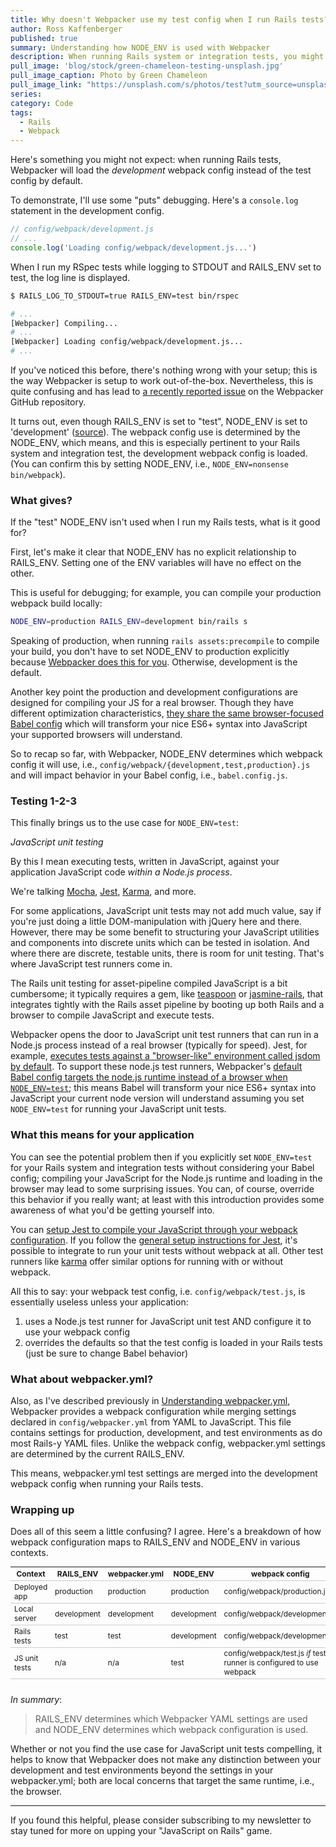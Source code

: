 ```yaml
---
title: Why doesn't Webpacker use my test config when I run Rails tests?
author: Ross Kaffenberger
published: true
summary: Understanding how NODE_ENV is used with Webpacker
description: When running Rails system or integration tests, you might be surprised to learn that Webpacker will load your development webpack config. What's the deal?
pull_image: 'blog/stock/green-chameleon-testing-unsplash.jpg'
pull_image_caption: Photo by Green Chameleon
pull_image_link: "https://unsplash.com/s/photos/test?utm_source=unsplash&amp;utm_medium=referral&amp;utm_content=creditCopyText"
series:
category: Code
tags:
  - Rails
  - Webpack
---
```


Here's something you might not expect: when running Rails tests, Webpacker will load the _development_ webpack config instead of the test config by default.

To demonstrate, I'll use some "puts" debugging. Here's a `console.log` statement in the development config.
```javascript
// config/webpack/development.js
// ...
console.log('Loading config/webpack/development.js...')
```
When I run my RSpec tests while logging to STDOUT and RAILS_ENV set to test, the log line is displayed.
```sh
$ RAILS_LOG_TO_STDOUT=true RAILS_ENV=test bin/rspec

# ...
[Webpacker] Compiling...
# ...
[Webpacker] Loading config/webpack/development.js...
# ...
```
If you've noticed this before, there's nothing wrong with your setup; this is the way Webpacker is setup to work out-of-the-box. Nevertheless, this is quite confusing and has lead to [a recently reported issue](https://github.com/rails/webpacker/issues/2654) on the Webpacker GitHub repository.

It turns out, even though RAILS_ENV is set to "test", NODE_ENV is set to 'development' ([source](https://github.com/rails/webpacker/blob/bf278f9787704ed0f78038ad7d36c008abc2edfd/lib/install/bin/webpack#L4)). The webpack config use is determined by the NODE_ENV, which means, and this is especially pertinent to your Rails system and integration test, the development webpack config is loaded. (You can confirm this by setting NODE_ENV, i.e., `NODE_ENV=nonsense bin/webpack`).

### What gives?

If the "test" NODE_ENV isn't used when I run my Rails tests, what is it good for?

First, let's make it clear that NODE_ENV has no explicit relationship to RAILS_ENV. Setting one of the ENV variables will have no effect on the other.

This is useful for debugging; for example, you can compile your production webpack build locally:

```sh
NODE_ENV=production RAILS_ENV=development bin/rails s
```

Speaking of production, when running `rails assets:precompile` to compile your build, you don't have to set NODE_ENV to production explicitly because [Webpacker does this for you](https://github.com/rails/webpacker/blob/bf278f9787704ed0f78038ad7d36c008abc2edfd/lib/tasks/webpacker/compile.rake#L21). Otherwise, development is the default.

Another key point the production and development configurations are designed for compiling your JS for a real browser. Though they have different optimization characteristics, [they share the same browser-focused Babel config](https://github.com/rails/webpacker/blob/bf278f9787704ed0f78038ad7d36c008abc2edfd/lib/install/config/babel.config.js#L28-L38) which will transform your nice ES6+ syntax into JavaScript your supported browsers will understand.

So to recap so far, with Webpacker, NODE_ENV determines which webpack config it will use, i.e., `config/webpack/{development,test,production}.js` and will impact behavior in your Babel config, i.e., `babel.config.js`.

### Testing 1-2-3

This finally brings us to the use case for `NODE_ENV=test`:

_JavaScript unit testing_

By this I mean executing tests, written in JavaScript, against your application JavaScript code _within a Node.js process_.

We're talking [Mocha](https://github.com/mochajs/mocha), [Jest](https://github.com/facebook/jest), [Karma](https://karma-runner.github.io/latest/index.html), and more.

For some applications, JavaScript unit tests may not add much value, say if you're just doing a little DOM-manipulation with jQuery here and there. However, there may be some benefit to structuring your JavaScript utilities and components into discrete units which can be tested in isolation. And where there are discrete, testable units, there is room for unit testing. That's where JavaScript test runners come in.

The Rails unit testing for asset-pipeline compiled JavaScript is a bit cumbersome; it typically requires a gem, like [teaspoon](https://github.com/jejacks0n/teaspoon) or [jasmine-rails](https://github.com/searls/jasmine-rails), that integrates tightly with the Rails asset pipeline by booting up both Rails and a browser to compile JavaScript and execute tests.

Webpacker opens the door to JavaScript unit test runners that can run in a Node.js process instead of a real browser (typically for speed). Jest, for example, [executes tests against a "browser-like" environment called jsdom by default](https://jestjs.io/docs/en/configuration#testenvironment-string). To support these node.js test runners, Webpacker's [default Babel config targets the node.js runtime instead of a browser when `NODE_ENV=test`](https://github.com/rails/webpacker/blob/bf278f9787704ed0f78038ad7d36c008abc2edfd/lib/install/config/babel.config.js#L20-L27); this means Babel will transform your nice ES6+ syntax into JavaScript your current node version will understand assuming you set `NODE_ENV=test` for running your JavaScript unit tests.

### What this means for your application

You can see the potential problem then if you explicitly set `NODE_ENV=test` for your Rails system and integration tests without considering your Babel config; compiling your JavaScript for the Node.js runtime and loading in the browser may lead to some surprising issues. You can, of course, override this behavior if you really want; at least with this introduction provides some awareness of what you'd be getting yourself into.

You can [setup Jest to compile your JavaScript through your webpack configuration](https://jestjs.io/docs/en/webpack). If you follow the [general setup instructions for Jest](https://jestjs.io/docs/en/getting-started), it's possible to integrate to run your unit tests without webpack at all. Other test runners like [karma](https://karma-runner.github.io/latest/index.html) offer similar options for running with or without webpack.

All this to say: your webpack test config, i.e. `config/webpack/test.js`, is essentially useless unless your application:

1. uses a Node.js test runner for JavaScript unit test AND configure it to use your webpack config
1. overrides the defaults so that the test config is loaded in your Rails tests (just be sure to change Babel behavior)

### What about webpacker.yml?

Also, as I've described previously in [Understanding webpacker.yml](/blog/how-to-use-webpacker-yml.html), Webpacker provides a webpack configuration while merging settings declared in `config/webpacker.yml` from YAML to JavaScript. This file contains settings for production, development, and test environments as do most Rails-y YAML files. Unlike the webpack config, webpacker.yml settings are determined by the current RAILS_ENV.

This means, webpacker.yml test settings are merged into the development webpack config when running your Rails tests.

### Wrapping up

Does all of this seem a little confusing? I agree. Here's a breakdown of how webpack configuration maps to RAILS_ENV and NODE_ENV in various contexts.

<table style="font-size:85%; margin-bottom: 2em;">
  <thead>
    <tr style="border-bottom: 1px solid #CCC">
      <th>Context</th>
      <th>RAILS_ENV</th>
      <th>webpacker.yml</th>
      <th>NODE_ENV</th>
      <th>webpack config</th>
    </tr>
  </thead>
  <tbody>
    <tr style="border-bottom: 1px solid #CCC">
      <td>Deployed app</td>
      <td>production</td>
      <td>production</td>
      <td>production</td>
      <td>config/webpack/production.js</td>
    </tr>
    <tr style="border-bottom: 1px solid #CCC">
      <td>Local server</td>
      <td>development</td>
      <td>development</td>
      <td>development</td>
      <td>config/webpack/development.js</td>
    </tr>
    <tr style="border-bottom: 1px solid #CCC">
      <td>Rails tests</td>
      <td>test</td>
      <td>test</td>
      <td>development</td>
      <td>config/webpack/development.js</td>
    </tr>
    <tr style="border-bottom: 1px solid #CCC">
      <td>JS unit tests</td>
      <td>n/a</td>
      <td>n/a</td>
      <td>test</td>
      <td>config/webpack/test.js <i>if</i> test runner is configured to use webpack</td>
    </tr>
  </tbody>
</table>

_In summary_:

> RAILS_ENV determines which Webpacker YAML settings are used and NODE_ENV determines which webpack configuration is used.

Whether or not you find the use case for JavaScript unit tests compelling, it helps to know that Webpacker does not make any distinction between your development and test environments beyond the settings in your webpacker.yml; both are local concerns that target the same runtime, i.e., the browser.

---

If you found this helpful, please consider subscribing to my newsletter to stay tuned for more on upping your "JavaScript on Rails" game.
